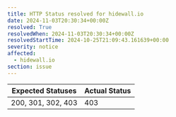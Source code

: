 ```yaml
---
title: HTTP Status resolved for hidewall.io
date: 2024-11-03T20:30:34+00:00Z
resolved: True
resolvedWhen: 2024-11-03T20:30:34+00:00Z
resolvedStartTime: 2024-10-25T21:09:43.161639+00:00
severity: notice
affected:
  - hidewall.io
section: issue
---
```


| Expected Statuses | Actual Status  |
|-------------------|----------------|
| 200, 301, 302, 403 | 403 |
